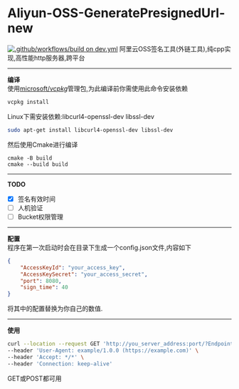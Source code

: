 # Aliyun-OSS-GeneratePresignedUrl-new
[![.github/workflows/build on dev.yml](https://github.com/suibian12562/Aliyun-OSS-SignServer-new/actions/workflows/build%20on%20dev.yml/badge.svg)](https://github.com/suibian12562/Aliyun-OSS-SignServer-new/actions/workflows/build%20on%20dev.yml)
阿里云OSS签名工具(外链工具),纯cpp实现,高性能http服务器,跨平台
***
**编译**<br>
使用[microsoft/_vcpkg_](https://github.com/microsoft/vcpkg)管理包,为此编译前你需使用此命令安装依赖<br>
```BASH
vcpkg install
```
Linux下需安装依赖:libcurl4-openssl-dev libssl-dev
```BASH
sudo apt-get install libcurl4-openssl-dev libssl-dev
```

然后使用Cmake进行编译
```SHELL
cmake -B build
cmake --build build
```
***
**TODO**  
- [X] 签名有效时间  
- [ ] 人机验证  
- [ ] Bucket权限管理  
***
**配置**  
程序在第一次启动时会在目录下生成一个config.json文件,内容如下
```json
{
    "AccessKeyId": "your_access_key",
    "AccessKeySecret": "your_access_secret",
    "port": 8080,
    "sign_time": 40
}
```
将其中的配置替换为你自己的数值.
***
**使用**  
```BASH
curl --location --request GET 'http://you_server_address:port/?Endpoint=example&Bucket=example&GetobjectUrlName=example' \
--header 'User-Agent: example/1.0.0 (https://example.com)' \
--header 'Accept: */*' \
--header 'Connection: keep-alive'
```
GET或POST都可用
